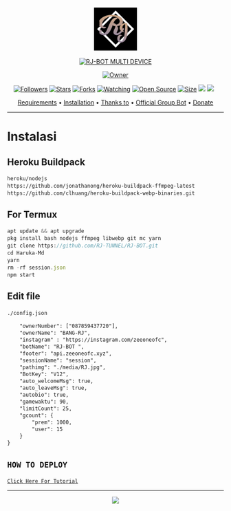 <p align="center">
<img src="https://github.com/RJ-TUNNEL/RJ-BOT/blob/V2/media/RJ.jpg" alt="ALPHA BOT" width="100"/>


</p>
<p align="center">
<a href="#"><img title="RJ-BOT MULTI DEVICE" src="https://img.shields.io/badge/RJ MULTI DEVICE-green?colorA=%23ff0000&colorB=%23017e40&style=for-the-badge"></a>
</p>
<p align="center">
<a href="https://github.com/RJ-TUNNEL/RJ-BOT"><img title="Owner" src="https://img.shields.io/badge/Recode-ZeeoneOfc-red.svg?style=for-the-badge&logo=github"></a>
</p>
<p align="center">
<a href="https://github.com/zeeone-ofc/followers"><img title="Followers" src="https://img.shields.io/github/followers/zeeone-ofc?color=red&style=flat-square"></a>
<a href="https://github.com/RJ-TUNNEL/RJ-BOT/stargazers/"><img title="Stars" src="https://img.shields.io/github/stars/zeeone-ofc/Haruka-Md?color=blue&style=flat-square"></a>
<a href="https://github.com/RJ-TUNNEL/RJ-BOT/network/members"><img title="Forks" src="https://img.shields.io/github/forks/zeeone-ofc/Haruka-Md?color=red&style=flat-square"></a>
<a href="https://github.com/RJ-TUNNEL/RJ-BOT/watchers"><img title="Watching" src="https://img.shields.io/github/watchers/zeeone-ofc/Haruka-Md?label=Watchers&color=blue&style=flat-square"></a>
<a href="https://github.com/RJ-TUNNEL/RJ-BOT"><img title="Open Source" src="https://badges.frapsoft.com/os/v2/open-source.svg?v=103"></a>
<a href="https://github.com/RJ-TUNNEL/RJ-BOT/"><img title="Size" src="https://img.shields.io/github/repo-size/zeeone-ofc/Haruka-Md?style=flat-square&color=green"></a>
<a href="https://hits.seeyoufarm.com"><img src="https://hits.seeyoufarm.com/api/count/incr/badge.svg?url=https%3A%2F%2Fgithub.com%2Fzeeone-ofc%2FHaruka-Md&count_bg=%2379C83D&title_bg=%23555555&icon=probot.svg&icon_color=%2300FF6D&title=hits&edge_flat=false"/></a>
<a href="https://github.com/RJ-TUNNEL/RJ-BOT/graphs/commit-activity"><img height="20" src="https://img.shields.io/badge/Maintained%3F-yes-green.svg"></a>&nbsp;&nbsp;
</p>

<p align="center">
  <a href="https://github.com/RJ-TUNNEL/RJ-BOT#requirements">Requirements</a> •
  <a href="https://github.com/RJ-TUNNEL/RJ-BOT#instalasi">Installation</a> •
  <a href="https://github.com/RJ-TUNNEL/RJ-BOT#thanks-to">Thanks to</a> •
  <a href="https://github.com/RJ-TUNNEL/RJ-BOT#Official-Group"> Official Group Bot</a> •
  <a href="https://github.com/RJ-TUNNEL/RJ-BOT#donate">Donate</a>
</p>
</div>


---

# Instalasi
## Heroku Buildpack
```bash
heroku/nodejs
https://github.com/jonathanong/heroku-buildpack-ffmpeg-latest
https://github.com/clhuang/heroku-buildpack-webp-binaries.git
```
## For Termux
```ts
apt update && apt upgrade
pkg install bash nodejs ffmpeg libwebp git mc yarn
git clone https://github.com/RJ-TUNNEL/RJ-BOT.git
cd Haruka-Md
yarn
rm -rf session.json
npm start
```

## Edit file
`./config.json`
```{
    "ownerNumber": ["087859437720"],
    "ownerName": "BANG-RJ",
    "instagram" : "https://instagram.com/zeeoneofc",
    "botName": "RJ-BOT ",
    "footer": "api.zeeoneofc.xyz",
    "sessionName": "session",
    "pathimg": "./media/RJ.jpg",
    "BotKey": "V12",
    "auto_welcomeMsg": true,
    "auto_leaveMsg": true,    
    "autobio": true,
    "gamewaktu": 90,
    "limitCount": 25,
    "gcount": {
        "prem": 1000,
        "user": 15
    }
}
```

## ```HOW TO DEPLOY```

[`Click Here For Tutorial`](https://youtu.be/SdKHkld2NcI)<br>

----------

<p align="center">
  <a href="https://youtu.be/SdKHkld2NcI"><img src="https://a.top4top.io/p_2081imvxm1.jpg" />
</p>
